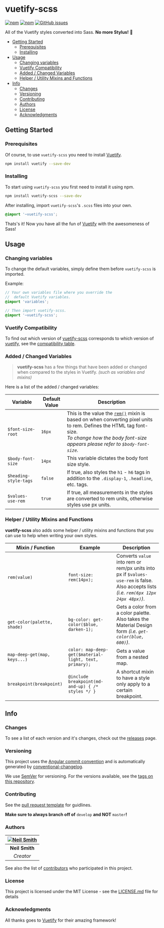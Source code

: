# vuetify-scss

[![npm](https://img.shields.io/npm/v/vuetify-scss.svg?label=version)](https://www.npmjs.com/package/vuetify-scss)
[![npm](https://img.shields.io/npm/dt/vuetify-scss.svg)](https://www.npmjs.com/package/vuetify-scss)
[![GitHub issues](https://img.shields.io/github/issues/nmsmith22389/vuetify-scss.svg)](https://github.com/nmsmith22389/vuetify-scss/issues)

All of the Vuetify styles converted into Sass. **No more Stylus!** 🎉

- [Getting Started](#getting-started)
  - [Prerequisites](#prerequisites)
  - [Installing](#installing)
- [Usage](#usage)
  - [Changing variables](#changing-variables)
  - [Vuetify Compatibility](#vuetify-compatibility)
  - [Added / Changed Variables](#added--changed-variables)
  - [Helper / Utility Mixins and Functions](#helper--utility-mixins-and-functions)
- [Info](#info)
  - [Changes](#changes)
  - [Versioning](#versioning)
  - [Contributing](#contributing)
  - [Authors](#authors)
  - [License](#license)
  - [Acknowledgments](#acknowledgments)

## Getting Started

### Prerequisites

Of course, to use `vuetify-scss` you need to install [Vuetify][vuetify].

```bash
npm install vuetify --save-dev
```

### Installing

To start using `vuetify-scss` you first need to install it using npm.

```bash
npm install vuetify-scss --save-dev
```

After installing, import `vuetify-scss`'s `.scss` files into your own.

```scss
@import '~vuetify-scss';
```

Thats's it! Now you have all the fun of [Vuetify][vuetify] with the awesomeness of Sass!

## Usage

### Changing variables

To change the default variables, simply define them before `vuetify-scss` is imported.

Example:
```scss
// Your own variables file where you override the
//  default Vuetify variables.
@import 'variables';

// Then import vuetify-scss.
@import '~vuetify-scss';
```

### Vuetify Compatibility
To find out which version of [vuetify-scss][vuetify-scss] corresponds to which version of [vuetify][vuetify], see the [compatibility table][compatibility].

### Added / Changed Variables

> **vuetify-scss** has a few things that have been added or changed when compared to the styles in Vuetify. *(such as variables and mixins)*

Here is a list of the added / changed variables:

| Variable              | Default Value | Description                                                                                                                                                                                                                                   |
| --------------------- | ------------- | --------------------------------------------------------------------------------------------------------------------------------------------------------------------------------------------------------------------------------------------- |
| `$font-size-root`     | `16px`        | This is the value the [`rem()`](#helper--utility-mixins-and-functions) mixin is based on when converting pixel units to rem. Defines the HTML tag font-size.<br>*To change how the body font-size appears please refer to `$body-font-size`.* |
| `$body-font-size`     | `14px`        | This variable dictates the body font size style.                                                                                                                                                                                              |
| `$heading-style-tags` | `false`       | If true, also styles the `h1` - `h6` tags in addition to the `.display-1`, `.headline`, etc. tags.                                                                                                                                            |
| `$values-use-rem`     | `true`        | If true, all measurements in the styles are converted to rem units, otherwise styles use px units.                                                                                                                                            |

### Helper / Utility Mixins and Functions

**vuetify-scss** also adds some helper / utility mixins and functions that you can use to help when writing your own styles.

| Mixin / Function             | Example                                                | Description                                                                                                                                |
| ---------------------------- | ------------------------------------------------------ | ------------------------------------------------------------------------------------------------------------------------------------------ |
| `rem(value)`                 | `font-size: rem(14px);`                                | Converts `value` into rem or rem/px units into px if `$values-use-rem` is false.<br>Also accepts lists *(i.e. `rem(6px 12px 24px 48px)`)*. |
| `get-color(palette, shade)`  | `bg-color: get-color($blue, darken-1);`                | Gets a color from a color palette.<br>Also takes the Material Design form *(i.e. `get-color(blue, 600)`)*.                                 |
| `map-deep-get(map, keys...)` | `color: map-deep-get($material-light, text, primary);` | Gets a value from a nested map.                                                                                                            |
| `breakpoint(breakpoint)`     | `@include breakpoint(md-and-up) { /* styles */ }`      | A shortcut mixin to have a style only apply to a certain breakpoint.                                                                       |


## Info

### Changes
To see a list of each version and it's changes, check out the [releases][releases] page.

### Versioning

This project uses the [Angular commit convention][angular convention] and is automatically generated by [conventional-changelog][conventional changelog].

We use [SemVer][semver] for versioning. For the versions available, see the [tags on this repository][tags].

### Contributing
See the [pull request template][pull request] for guidlines.

**Make sure to always branch off of** `develop` **and NOT** `master`**!**

### Authors

| [![Neil Smith](https://github.com/nmsmith22389.png?size=70)](https://github.com/nmsmith22389) |
| :-------------------------------------------------------------------------------------------: |
|                                        **Neil Smith**                                         |
|                                           *Creator*                                           |

See also the list of [contributors][contributors] who participated in this project.

### License

This project is licensed under the MIT License - see the [LICENSE.md][license] file for details

### Acknowledgments

All thanks goes to [Vuetify][vuetify] for their amazing framework!

[vuetify]: https://vuetifyjs.com/
[vuetify-scss]: https://github.com/nmsmith22389/vuetify-scss/
[compatibility]: COMPATIBILITY.md
[releases]: https://github.com/nmsmith22389/vuetify-scss/releases
[tags]: https://github.com/nmsmith22389/vuetify-scss/tags
[pull request]: PULL_REQUEST_TEMPLATE.md
[contributors]: https://github.com/nmsmith22389/vuetify-scss/graphs/contributors
[license]: LICENSE.md
[angular convention]: https://github.com/conventional-changelog/conventional-changelog/blob/master/packages/conventional-changelog-angular/README.md
[conventional changelog]: https://github.com/conventional-changelog/conventional-changelog
[semver]: http://semver.org/
